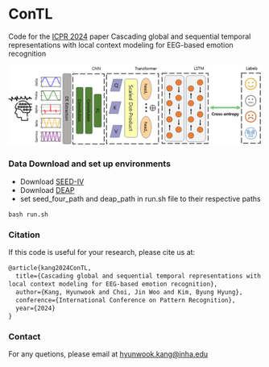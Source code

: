 # ConTL

Code for the [ICPR 2024](https://icpr2024.org/) paper Cascading global and sequential temporal representations with local context modeling for EEG-based emotion recognition

<p align="center">
  <img width="600" src="ConTL-pic.png">
</p>

### Data Download and set up environments

 - Download [SEED-IV](https://bcmi.sjtu.edu.cn/home/seed/seed-iv.html)
 - Download [DEAP](https://www.eecs.qmul.ac.uk/mmv/datasets/deap/)
 - set seed_four_path and deap_path in run.sh file to their respective paths

```
bash run.sh
```



### Citation

If this code is useful for your research, please cite us at:

```
@article{kang2024ConTL,
  title={Cascading global and sequential temporal representations with local context modeling for EEG-based emotion recognition},
  author={Kang, Hyunwook and Choi, Jin Woo and Kim, Byung Hyung},
  conference={International Conference on Pattern Recognition},
  year={2024}
}
```

### Contact

For any quetions, please email at [hyunwook.kang@inha.edu](mailto:hyunwook.kang@inha.edu)
